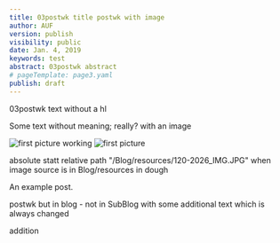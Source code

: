 ```yaml
---
title: 03postwk title postwk with image
author: AUF
version: publish
visibility: public
date: Jan. 4, 2019
keywords: test
abstract: 03postwk abstract  
# pageTemplate: page3.yaml
publish: draft
---
```


03postwk text without a hl 

Some text without meaning; really? with an image 

![first picture ]( /Blog/resources/120-2026_IMG.JPG  "Logo Title Text 1")
working ![first picture ]( /Blog/resources/120-2026_IMG.JPG  "Logo Title Text 1")

absolute statt relative path "/Blog/resources/120-2026_IMG.JPG" when image source is in Blog/resources in dough

An example post. 

postwk but in blog - not in SubBlog
with some additional text 
which is always changed  

addition
